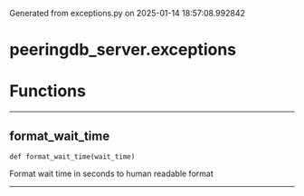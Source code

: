 Generated from exceptions.py on 2025-01-14 18:57:08.992842

# peeringdb_server.exceptions

# Functions
---

## format_wait_time
`def format_wait_time(wait_time)`

Format wait time in seconds to human readable format

---
